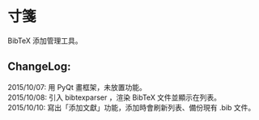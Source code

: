 # 寸箋
BibTeX 添加管理工具。

## ChangeLog:
2015/10/07: 用 PyQt 畫框架，未放置功能。  
2015/10/08: 引入 bibtexparser ，渲染 BibTeX 文件並顯示在列表。  
2015/10/10: 寫出「添加文獻」功能，添加時會刷新列表、備份現有 .bib 文件。  
